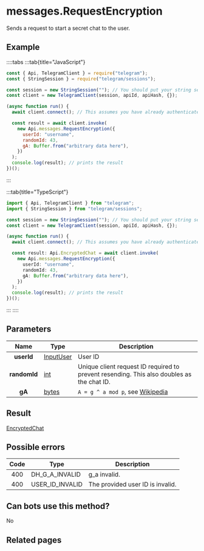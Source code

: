 # messages.RequestEncryption

Sends a request to start a secret chat to the user.

## Example

::::tabs
:::tab{title="JavaScript"}

```js
const { Api, TelegramClient } = require("telegram");
const { StringSession } = require("telegram/sessions");

const session = new StringSession(""); // You should put your string session here
const client = new TelegramClient(session, apiId, apiHash, {});

(async function run() {
  await client.connect(); // This assumes you have already authenticated with .start()

  const result = await client.invoke(
    new Api.messages.RequestEncryption({
      userId: "username",
      randomId: 43,
      gA: Buffer.from("arbitrary data here"),
    })
  );
  console.log(result); // prints the result
})();
```

:::

:::tab{title="TypeScript"}

```ts
import { Api, TelegramClient } from "telegram";
import { StringSession } from "telegram/sessions";

const session = new StringSession(""); // You should put your string session here
const client = new TelegramClient(session, apiId, apiHash, {});

(async function run() {
  await client.connect(); // This assumes you have already authenticated with .start()

  const result: Api.EncryptedChat = await client.invoke(
    new Api.messages.RequestEncryption({
      userId: "username",
      randomId: 43,
      gA: Buffer.from("arbitrary data here"),
    })
  );
  console.log(result); // prints the result
})();
```

:::
::::

## Parameters

|     Name     | Type                                                  | Description                                                                                           |
| :----------: | ----------------------------------------------------- | ----------------------------------------------------------------------------------------------------- |
|  **userId**  | [InputUser](https://core.telegram.org/type/InputUser) | User ID                                                                                               |
| **randomId** | [int](https://core.telegram.org/type/int)             | Unique client request ID required to prevent resending. This also doubles as the chat ID.             |
|    **gA**    | [bytes](https://core.telegram.org/type/bytes)         | `A = g ^ a mod p`, see [Wikipedia](https://en.wikipedia.org/wiki/Diffie%E2%80%93Hellman_key_exchange) |

## Result

[EncryptedChat](https://core.telegram.org/type/EncryptedChat)

## Possible errors

| Code | Type            | Description                      |
| :--: | --------------- | -------------------------------- |
| 400  | DH_G_A_INVALID  | g_a invalid.                     |
| 400  | USER_ID_INVALID | The provided user ID is invalid. |

## Can bots use this method?

No

## Related pages
